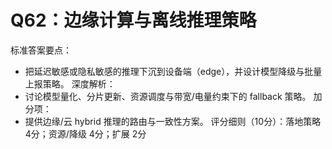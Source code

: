 # Q62：边缘计算与离线推理策略

标准答案要点：
- 把延迟敏感或隐私敏感的推理下沉到设备端（edge），并设计模型降级与批量上报策略。
深度解析：
- 讨论模型量化、分片更新、资源调度与带宽/电量约束下的 fallback 策略。
加分项：
- 提供边缘/云 hybrid 推理的路由与一致性方案。
评分细则（10分）：落地策略 4分；资源/降级 4分；扩展 2分
